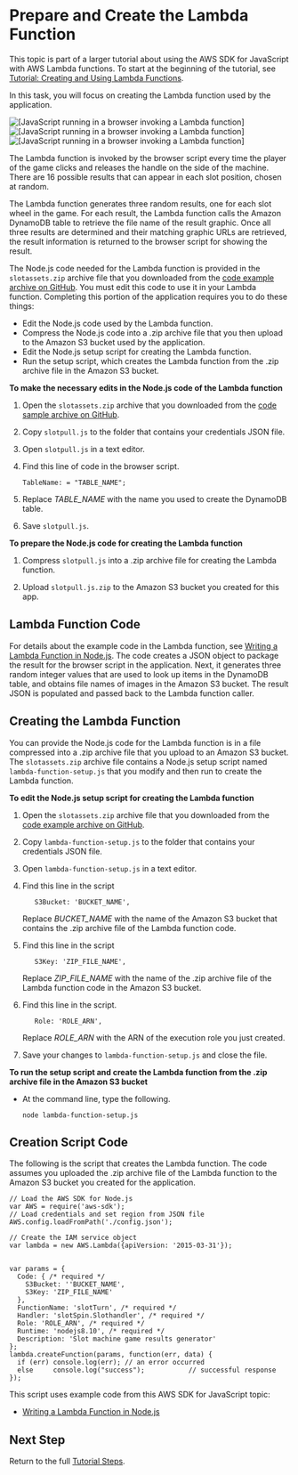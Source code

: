 # Prepare and Create the Lambda Function<a name="using-lambda-function-prep"></a>

This topic is part of a larger tutorial about using the AWS SDK for JavaScript with AWS Lambda functions\. To start at the beginning of the tutorial, see [Tutorial: Creating and Using Lambda Functions](using-lambda-functions.md)\.

In this task, you will focus on creating the Lambda function used by the application\.

![\[JavaScript running in a browser invoking a Lambda function\]](http://docs.aws.amazon.com/sdk-for-javascript/v2/developer-guide/images/create-lambda-function.png)![\[JavaScript running in a browser invoking a Lambda function\]](http://docs.aws.amazon.com/sdk-for-javascript/v2/developer-guide/)![\[JavaScript running in a browser invoking a Lambda function\]](http://docs.aws.amazon.com/sdk-for-javascript/v2/developer-guide/)

The Lambda function is invoked by the browser script every time the player of the game clicks and releases the handle on the side of the machine\. There are 16 possible results that can appear in each slot position, chosen at random\. 

The Lambda function generates three random results, one for each slot wheel in the game\. For each result, the Lambda function calls the Amazon DynamoDB table to retrieve the file name of the result graphic\. Once all three results are determined and their matching graphic URLs are retrieved, the result information is returned to the browser script for showing the result\.

The Node\.js code needed for the Lambda function is provided in the `slotassets.zip` archive file that you downloaded from the [code example archive on GitHub](https://github.com/awsdocs/aws-doc-sdk-examples/blob/master/javascript/example_code/lambda/tutorial/slotassets.zip)\. You must edit this code to use it in your Lambda function\. Completing this portion of the application requires you to do these things:
+ Edit the Node\.js code used by the Lambda function\.
+ Compress the Node\.js code into a \.zip archive file that you then upload to the Amazon S3 bucket used by the application\.
+ Edit the Node\.js setup script for creating the Lambda function\.
+ Run the setup script, which creates the Lambda function from the \.zip archive file in the Amazon S3 bucket\.

**To make the necessary edits in the Node\.js code of the Lambda function**

1. Open the `slotassets.zip` archive that you downloaded from the [code sample archive on GitHub](https://github.com/awsdocs/aws-doc-sdk-examples/blob/master/javascript/example_code/lambda/tutorial/slotassets.zip)\.

1. Copy `slotpull.js` to the folder that contains your credentials JSON file\.

1. Open `slotpull.js` in a text editor\.

1. Find this line of code in the browser script\.

   ```
   TableName: = "TABLE_NAME";
   ```

1. Replace *TABLE\_NAME* with the name you used to create the DynamoDB table\.

1. Save `slotpull.js`\.

**To prepare the Node\.js code for creating the Lambda function**

1. Compress `slotpull.js` into a \.zip archive file for creating the Lambda function\.

1. Upload `slotpull.js.zip` to the Amazon S3 bucket you created for this app\.

## Lambda Function Code<a name="using-lambda-function-code"></a>

For details about the example code in the Lambda function, see [Writing a Lambda Function in Node\.js](nodejs-write-lambda-function-example.md)\. The code creates a JSON object to package the result for the browser script in the application\. Next, it generates three random integer values that are used to look up items in the DynamoDB table, and obtains file names of images in the Amazon S3 bucket\. The result JSON is populated and passed back to the Lambda function caller\.

## Creating the Lambda Function<a name="using-lambda-function-creation"></a>

You can provide the Node\.js code for the Lambda function is in a file compressed into a \.zip archive file that you upload to an Amazon S3 bucket\. The `slotassets.zip` archive file contains a Node\.js setup script named `lambda-function-setup.js` that you modify and then run to create the Lambda function\.

**To edit the Node\.js setup script for creating the Lambda function**

1. Open the `slotassets.zip` archive file that you downloaded from the [code example archive on GitHub](https://github.com/awsdocs/aws-doc-sdk-examples/blob/master/javascript/example_code/lambda/tutorial/slotassets.zip)\.

1. Copy `lambda-function-setup.js` to the folder that contains your credentials JSON file\.

1. Open `lambda-function-setup.js` in a text editor\. 

1. Find this line in the script 

   ```
      S3Bucket: 'BUCKET_NAME',
   ```

   Replace *BUCKET\_NAME* with the name of the Amazon S3 bucket that contains the \.zip archive file of the Lambda function code\.

1. Find this line in the script 

   ```
      S3Key: 'ZIP_FILE_NAME',
   ```

   Replace *ZIP\_FILE\_NAME* with the name of the \.zip archive file of the Lambda function code in the Amazon S3 bucket\.

1. Find this line in the script\. 

   ```
      Role: 'ROLE_ARN',
   ```

   Replace *ROLE\_ARN* with the ARN of the execution role you just created\.

1. Save your changes to `lambda-function-setup.js` and close the file\.

**To run the setup script and create the Lambda function from the \.zip archive file in the Amazon S3 bucket**
+ At the command line, type the following\.

  ```
  node lambda-function-setup.js
  ```

## Creation Script Code<a name="using-lambda-function-create-script"></a>

The following is the script that creates the Lambda function\. The code assumes you uploaded the \.zip archive file of the Lambda function to the Amazon S3 bucket you created for the application\.

```
// Load the AWS SDK for Node.js
var AWS = require('aws-sdk');
// Load credentials and set region from JSON file
AWS.config.loadFromPath('./config.json');

// Create the IAM service object
var lambda = new AWS.Lambda({apiVersion: '2015-03-31'});


var params = {
  Code: { /* required */
    S3Bucket: ''BUCKET_NAME',
    S3Key: 'ZIP_FILE_NAME'
  },
  FunctionName: 'slotTurn', /* required */
  Handler: 'slotSpin.Slothandler', /* required */
  Role: 'ROLE_ARN', /* required */
  Runtime: 'nodejs8.10', /* required */
  Description: 'Slot machine game results generator'
};
lambda.createFunction(params, function(err, data) {
  if (err) console.log(err); // an error occurred
  else     console.log("success");           // successful response
});
```

This script uses example code from this AWS SDK for JavaScript topic:
+ [Writing a Lambda Function in Node\.js](nodejs-write-lambda-function-example.md)

## Next Step<a name="w4aac25b8c24c29"></a>

Return to the full [Tutorial Steps](using-lambda-functions.md#using-lambda-procedures)\.